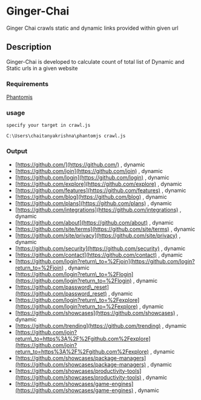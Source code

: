 # Ginger-Chai

Ginger Chai crawls static and dynamic links provided within given url

## Description

Ginger-Chai is developed to calculate  count of total list of Dynamic and Static urls in a given website

### Requirements

[Phantomjs](http://phantomjs.org/)

### usage

`specify your target in crawl.js`

`C:\Users\chaitanyakrishna\phantomjs crawl.js`

### Output

* [https://github.com/](https://github.com/) , dynamic
* [https://github.com/join](https://github.com/join) , dynamic
* [https://github.com/login](https://github.com/login) , dynamic
* [https://github.com/explore](https://github.com/explore) , dynamic
* [https://github.com/features](https://github.com/features) , dynamic
* [https://github.com/blog](https://github.com/blog) , dynamic
* [https://github.com/plans](https://github.com/plans) , dynamic
* [https://github.com/integrations](https://github.com/integrations) , dynamic
* [https://github.com/about](https://github.com/about) , dynamic
* [https://github.com/site/terms](https://github.com/site/terms) , dynamic
* [https://github.com/site/privacy](https://github.com/site/privacy) , dynamic
* [https://github.com/security](https://github.com/security) , dynamic
* [https://github.com/contact](https://github.com/contact) , dynamic
* [https://github.com/login?return\_to=%2Fjoin](https://github.com/login?return_to=%2Fjoin) , dynamic
* [https://github.com/login?return\_to=%2Flogin](https://github.com/login?return_to=%2Flogin) , dynamic
* [https://github.com/password\_reset](https://github.com/password_reset) , dynamic
* [https://github.com/login?return\_to=%2Fexplore](https://github.com/login?return_to=%2Fexplore) , dynamic
* [https://github.com/showcases](https://github.com/showcases) , dynamic
* [https://github.com/trending](https://github.com/trending) , dynamic
* [https://github.com/join?return\_to=https%3A%2F%2Fgithub.com%2Fexplore](https://github.com/join?return_to=https%3A%2F%2Fgithub.com%2Fexplore) , dynamic
* [https://github.com/showcases/package-managers](https://github.com/showcases/package-managers) , dynamic
* [https://github.com/showcases/productivity-tools](https://github.com/showcases/productivity-tools) , dynamic
* [https://github.com/showcases/game-engines](https://github.com/showcases/game-engines) , dynamic



